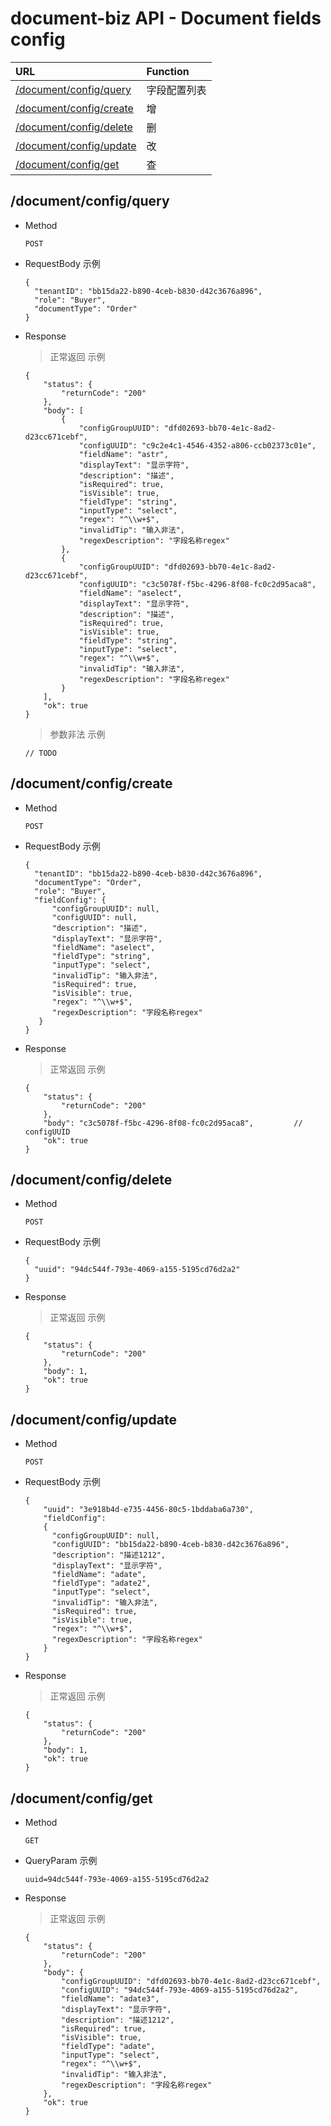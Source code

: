 # document-biz API - Document fields config


| URL                                                |  Function              |
| :-------------                                     | :-------------         |
| [/document/config/query](#documentconfigquery)     | 字段配置列表            |
| [/document/config/create](#documentconfigcreate)   | 增                     |
| [/document/config/delete](#documentconfigdelete)   | 删                     |
| [/document/config/update](#documentconfigupdate)   | 改                     |
| [/document/config/get](#documentconfigget)         | 查                     |

        
## /document/config/query

- Method
    ```
    POST
    ```

- RequestBody 示例
    ```json5
    {
      "tenantID": "bb15da22-b890-4ceb-b830-d42c3676a896",
      "role": "Buyer",
      "documentType": "Order"
    }
    ```

- Response

    > 正常返回 示例
    ```json5
    {
        "status": {
            "returnCode": "200"
        },
        "body": [
            {
                "configGroupUUID": "dfd02693-bb70-4e1c-8ad2-d23cc671cebf",
                "configUUID": "c9c2e4c1-4546-4352-a806-ccb02373c01e",
                "fieldName": "astr",
                "displayText": "显示字符",
                "description": "描述",
                "isRequired": true,
                "isVisible": true,
                "fieldType": "string",
                "inputType": "select",
                "regex": "^\\w+$",
                "invalidTip": "输入非法",
                "regexDescription": "字段名称regex"
            },
            {
                "configGroupUUID": "dfd02693-bb70-4e1c-8ad2-d23cc671cebf",
                "configUUID": "c3c5078f-f5bc-4296-8f08-fc0c2d95aca8",
                "fieldName": "aselect",
                "displayText": "显示字符",
                "description": "描述",
                "isRequired": true,
                "isVisible": true,
                "fieldType": "string",
                "inputType": "select",
                "regex": "^\\w+$",
                "invalidTip": "输入非法",
                "regexDescription": "字段名称regex"
            }
        ],
        "ok": true
    }
    ```
    
    > 参数非法 示例
    ```json5
    // TODO
    ```
  

## /document/config/create

- Method
    ```
    POST
    ```

- RequestBody 示例
    ```json5
    {
      "tenantID": "bb15da22-b890-4ceb-b830-d42c3676a896",
      "documentType": "Order",
      "role": "Buyer",
      "fieldConfig": {
          "configGroupUUID": null,
          "configUUID": null,
          "description": "描述",
          "displayText": "显示字符",
          "fieldName": "aselect",
          "fieldType": "string",
          "inputType": "select",
          "invalidTip": "输入非法",
          "isRequired": true,
          "isVisible": true,
          "regex": "^\\w+$",
          "regexDescription": "字段名称regex"
       }
    }
    ```

- Response

    > 正常返回 示例
    ```json5
    {
        "status": {
            "returnCode": "200"
        },
        "body": "c3c5078f-f5bc-4296-8f08-fc0c2d95aca8",         // configUUID
        "ok": true
    }
    ```


## /document/config/delete

- Method
    ```
    POST
    ```

- RequestBody 示例
    ```
    {
      "uuid": "94dc544f-793e-4069-a155-5195cd76d2a2"
    }
    ```

- Response

    > 正常返回 示例
    ```json5
    {
        "status": {
            "returnCode": "200"
        },
        "body": 1,
        "ok": true
    }
    ```

## /document/config/update

- Method
    ```
    POST
    ```

- RequestBody 示例
    ```json5
    {
    	"uuid": "3e918b4d-e735-4456-80c5-1bddaba6a730",
    	"fieldConfig": 
    	{
    	  "configGroupUUID": null,
    	  "configUUID": "bb15da22-b890-4ceb-b830-d42c3676a896",
    	  "description": "描述1212",
    	  "displayText": "显示字符",
    	  "fieldName": "adate",
    	  "fieldType": "adate2",
    	  "inputType": "select",
    	  "invalidTip": "输入非法",
    	  "isRequired": true,
    	  "isVisible": true,
    	  "regex": "^\\w+$",
    	  "regexDescription": "字段名称regex"
    	}
    }
    ```

- Response

    > 正常返回 示例
    ```json5
    {
        "status": {
            "returnCode": "200"
        },
        "body": 1,
        "ok": true
    }
    ```

## /document/config/get

- Method
    ```
    GET
    ```

- QueryParam 示例
    ```
    uuid=94dc544f-793e-4069-a155-5195cd76d2a2
    ```

- Response

    > 正常返回 示例
    ```json5
    {
        "status": {
            "returnCode": "200"
        },
        "body": {
            "configGroupUUID": "dfd02693-bb70-4e1c-8ad2-d23cc671cebf",
            "configUUID": "94dc544f-793e-4069-a155-5195cd76d2a2",
            "fieldName": "adate3",
            "displayText": "显示字符",
            "description": "描述1212",
            "isRequired": true,
            "isVisible": true,
            "fieldType": "adate",
            "inputType": "select",
            "regex": "^\\w+$",
            "invalidTip": "输入非法",
            "regexDescription": "字段名称regex"
        },
        "ok": true
    }
    ```
